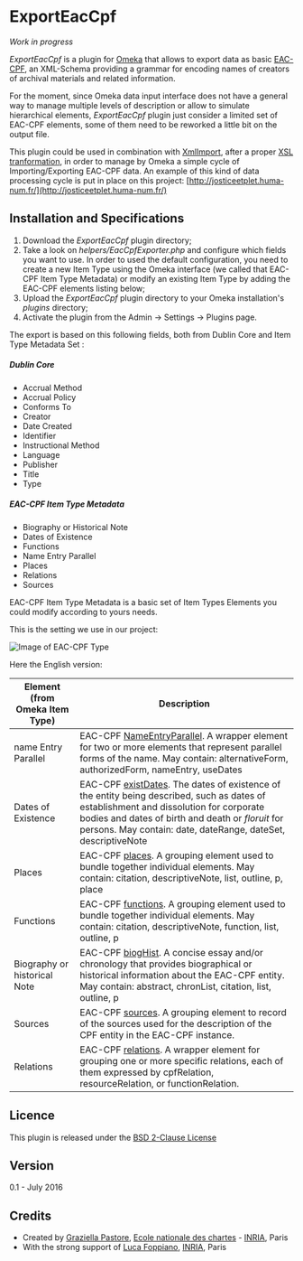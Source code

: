 # ExportEacCpf

_*Work in progress*_

*ExportEacCpf* is a plugin for [Omeka](https://omeka.org/) that allows to export data as basic [EAC-CPF](http://eac.staatsbibliothek-berlin.de/index.php), an XML-Schema providing a grammar for encoding names of creators of archival materials and related information. 

For the moment, since Omeka data input interface does not have a general way to manage multiple levels of description or allow to simulate hierarchical elements, *ExportEacCpf* plugin just consider a limited set of EAC-CPF elements, some of them need to be reworked a little bit on the output file.

This plugin could be used in combination with [XmlImport](https://github.com/Daniel-KM/XmlImport), after a proper [XSL tranformation](https://github.com/sgraziella/prosopography_LJP/tree/master/EACtoXML), in order to manage by Omeka a simple cycle of Importing/Exporting EAC-CPF data. 
An example of this kind of data processing cycle is put in place on this project: [http://josticeetplet.huma-num.fr/](http://josticeetplet.huma-num.fr/)


## Installation and Specifications
1. Download the *ExportEacCpf* plugin directory;
2. Take a look on *helpers/EacCpfExporter.php* and configure which fields you want to use. In order to used the default configuration, you need to create a new Item Type using the Omeka interface (we called that EAC-CPF Item Type Metadata) or modify an existing Item Type by adding the EAC-CPF elements listing below;
3. Upload the *ExportEacCpf* plugin directory to your Omeka installation's *plugins* directory;
4. Activate the plugin from the Admin → Settings → Plugins page.

The export is based on this following fields, both from Dublin Core and Item Type Metadata Set :

##### Dublin Core 
- Accrual Method
- Accrual Policy
- Conforms To
- Creator
- Date Created
- Identifier
- Instructional Method
- Language
- Publisher
- Title
- Type

##### EAC-CPF Item Type Metadata
- Biography or Historical Note
- Dates of Existence
- Functions
- Name Entry Parallel
- Places
- Relations
- Sources

EAC-CPF Item Type Metadata is a basic set of Item Types Elements you could modify according to yours needs. 

This is the setting we use in our project:

![Image of EAC-CPF Type](https://github.com/sgraziella/ExportEacCpf/blob/master/Person-EAC-CPF-ElementTypeFR.png)

Here the English version:

Element (from Omeka Item Type) | Description
------------ | -------------
name Entry Parallel | EAC-CPF [NameEntryParallel](http://eac.staatsbibliothek-berlin.de/fileadmin/user_upload/schema/cpfTagLibrary.html#nameEntryParallel). A wrapper element for two or more <nameEntry> elements that represent parallel forms of the name. May contain: alternativeForm, authorizedForm, nameEntry, useDates
Dates of Existence | EAC-CPF [existDates](http://eac.staatsbibliothek-berlin.de/fileadmin/user_upload/schema/cpfTagLibrary.html#existDates). The dates of existence of the entity being described, such as dates of establishment and dissolution for corporate bodies and dates of birth and death or *floruit* for persons. May contain: date, dateRange, dateSet, descriptiveNote
Places | EAC-CPF [places](http://eac.staatsbibliothek-berlin.de/fileadmin/user_upload/schema/cpfTagLibrary.html#places). A grouping element used to bundle together individual <place> elements. May contain: citation, descriptiveNote, list, outline, p, place
Functions | EAC-CPF [functions](http://eac.staatsbibliothek-berlin.de/fileadmin/user_upload/schema/cpfTagLibrary.html#functions). A grouping element used to bundle together individual <function> elements. May contain: citation, descriptiveNote, function, list, outline, p
Biography or historical Note | EAC-CPF [biogHist](http://eac.staatsbibliothek-berlin.de/fileadmin/user_upload/schema/cpfTagLibrary.html#biogHist). A concise essay and/or chronology that provides biographical or historical information about the EAC-CPF entity. May contain: abstract, chronList, citation, list, outline, p
Sources | EAC-CPF [sources](http://eac.staatsbibliothek-berlin.de/fileadmin/user_upload/schema/cpfTagLibrary.html#sources). A grouping element to record of the sources used for the description of the CPF entity in the EAC-CPF instance.
Relations | EAC-CPF [relations](http://eac.staatsbibliothek-berlin.de/fileadmin/user_upload/schema/cpfTagLibrary.html#relations). A wrapper element for grouping one or more specific relations, each of them expressed by cpfRelation, resourceRelation, or functionRelation.

## Licence
This plugin is released under the [BSD 2-Clause License](https://opensource.org/licenses/BSD-2-Clause)

## Version
0.1 - July 2016

## Credits
- Created by [Graziella Pastore](https://github.com/sgraziella), [Ecole nationale des chartes](http://www.enc-sorbonne.fr/fr/graziella-pastore) - [INRIA](http://www.inria.fr/), Paris
- With the strong support of [Luca Foppiano](https://github.com/lfoppiano), [INRIA](http://www.inria.fr/), Paris
